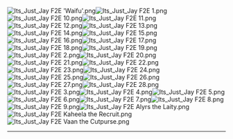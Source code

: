 ![Its_Just_Jay F2E 'Waifu'.png](https://raw.githubusercontent.com/Klokinator/FE-Repo/main/Portrait%20Repository/Spriting%20Community%20OC's%20(Grouped%20by%20Artist)/Its_Just_Jay/Its_Just_Jay%20F2E%20'Waifu'.png "Its_Just_Jay F2E 'Waifu'.png")![Its_Just_Jay F2E 1.png](https://raw.githubusercontent.com/Klokinator/FE-Repo/main/Portrait%20Repository/Spriting%20Community%20OC's%20(Grouped%20by%20Artist)/Its_Just_Jay/Its_Just_Jay%20F2E%201.png "Its_Just_Jay F2E 1.png")![Its_Just_Jay F2E 10.png](https://raw.githubusercontent.com/Klokinator/FE-Repo/main/Portrait%20Repository/Spriting%20Community%20OC's%20(Grouped%20by%20Artist)/Its_Just_Jay/Its_Just_Jay%20F2E%2010.png "Its_Just_Jay F2E 10.png")![Its_Just_Jay F2E 11.png](https://raw.githubusercontent.com/Klokinator/FE-Repo/main/Portrait%20Repository/Spriting%20Community%20OC's%20(Grouped%20by%20Artist)/Its_Just_Jay/Its_Just_Jay%20F2E%2011.png "Its_Just_Jay F2E 11.png")![Its_Just_Jay F2E 12.png](https://raw.githubusercontent.com/Klokinator/FE-Repo/main/Portrait%20Repository/Spriting%20Community%20OC's%20(Grouped%20by%20Artist)/Its_Just_Jay/Its_Just_Jay%20F2E%2012.png "Its_Just_Jay F2E 12.png")![Its_Just_Jay F2E 13.png](https://raw.githubusercontent.com/Klokinator/FE-Repo/main/Portrait%20Repository/Spriting%20Community%20OC's%20(Grouped%20by%20Artist)/Its_Just_Jay/Its_Just_Jay%20F2E%2013.png "Its_Just_Jay F2E 13.png")![Its_Just_Jay F2E 14.png](https://raw.githubusercontent.com/Klokinator/FE-Repo/main/Portrait%20Repository/Spriting%20Community%20OC's%20(Grouped%20by%20Artist)/Its_Just_Jay/Its_Just_Jay%20F2E%2014.png "Its_Just_Jay F2E 14.png")![Its_Just_Jay F2E 15.png](https://raw.githubusercontent.com/Klokinator/FE-Repo/main/Portrait%20Repository/Spriting%20Community%20OC's%20(Grouped%20by%20Artist)/Its_Just_Jay/Its_Just_Jay%20F2E%2015.png "Its_Just_Jay F2E 15.png")![Its_Just_Jay F2E 16.png](https://raw.githubusercontent.com/Klokinator/FE-Repo/main/Portrait%20Repository/Spriting%20Community%20OC's%20(Grouped%20by%20Artist)/Its_Just_Jay/Its_Just_Jay%20F2E%2016.png "Its_Just_Jay F2E 16.png")![Its_Just_Jay F2E 17.png](https://raw.githubusercontent.com/Klokinator/FE-Repo/main/Portrait%20Repository/Spriting%20Community%20OC's%20(Grouped%20by%20Artist)/Its_Just_Jay/Its_Just_Jay%20F2E%2017.png "Its_Just_Jay F2E 17.png")![Its_Just_Jay F2E 18.png](https://raw.githubusercontent.com/Klokinator/FE-Repo/main/Portrait%20Repository/Spriting%20Community%20OC's%20(Grouped%20by%20Artist)/Its_Just_Jay/Its_Just_Jay%20F2E%2018.png "Its_Just_Jay F2E 18.png")![Its_Just_Jay F2E 19.png](https://raw.githubusercontent.com/Klokinator/FE-Repo/main/Portrait%20Repository/Spriting%20Community%20OC's%20(Grouped%20by%20Artist)/Its_Just_Jay/Its_Just_Jay%20F2E%2019.png "Its_Just_Jay F2E 19.png")![Its_Just_Jay F2E 2.png](https://raw.githubusercontent.com/Klokinator/FE-Repo/main/Portrait%20Repository/Spriting%20Community%20OC's%20(Grouped%20by%20Artist)/Its_Just_Jay/Its_Just_Jay%20F2E%202.png "Its_Just_Jay F2E 2.png")![Its_Just_Jay F2E 20.png](https://raw.githubusercontent.com/Klokinator/FE-Repo/main/Portrait%20Repository/Spriting%20Community%20OC's%20(Grouped%20by%20Artist)/Its_Just_Jay/Its_Just_Jay%20F2E%2020.png "Its_Just_Jay F2E 20.png")![Its_Just_Jay F2E 21.png](https://raw.githubusercontent.com/Klokinator/FE-Repo/main/Portrait%20Repository/Spriting%20Community%20OC's%20(Grouped%20by%20Artist)/Its_Just_Jay/Its_Just_Jay%20F2E%2021.png "Its_Just_Jay F2E 21.png")![Its_Just_Jay F2E 22.png](https://raw.githubusercontent.com/Klokinator/FE-Repo/main/Portrait%20Repository/Spriting%20Community%20OC's%20(Grouped%20by%20Artist)/Its_Just_Jay/Its_Just_Jay%20F2E%2022.png "Its_Just_Jay F2E 22.png")![Its_Just_Jay F2E 23.png](https://raw.githubusercontent.com/Klokinator/FE-Repo/main/Portrait%20Repository/Spriting%20Community%20OC's%20(Grouped%20by%20Artist)/Its_Just_Jay/Its_Just_Jay%20F2E%2023.png "Its_Just_Jay F2E 23.png")![Its_Just_Jay F2E 24.png](https://raw.githubusercontent.com/Klokinator/FE-Repo/main/Portrait%20Repository/Spriting%20Community%20OC's%20(Grouped%20by%20Artist)/Its_Just_Jay/Its_Just_Jay%20F2E%2024.png "Its_Just_Jay F2E 24.png")![Its_Just_Jay F2E 25.png](https://raw.githubusercontent.com/Klokinator/FE-Repo/main/Portrait%20Repository/Spriting%20Community%20OC's%20(Grouped%20by%20Artist)/Its_Just_Jay/Its_Just_Jay%20F2E%2025.png "Its_Just_Jay F2E 25.png")![Its_Just_Jay F2E 26.png](https://raw.githubusercontent.com/Klokinator/FE-Repo/main/Portrait%20Repository/Spriting%20Community%20OC's%20(Grouped%20by%20Artist)/Its_Just_Jay/Its_Just_Jay%20F2E%2026.png "Its_Just_Jay F2E 26.png")![Its_Just_Jay F2E 27.png](https://raw.githubusercontent.com/Klokinator/FE-Repo/main/Portrait%20Repository/Spriting%20Community%20OC's%20(Grouped%20by%20Artist)/Its_Just_Jay/Its_Just_Jay%20F2E%2027.png "Its_Just_Jay F2E 27.png")![Its_Just_Jay F2E 28.png](https://raw.githubusercontent.com/Klokinator/FE-Repo/main/Portrait%20Repository/Spriting%20Community%20OC's%20(Grouped%20by%20Artist)/Its_Just_Jay/Its_Just_Jay%20F2E%2028.png "Its_Just_Jay F2E 28.png")![Its_Just_Jay F2E 3.png](https://raw.githubusercontent.com/Klokinator/FE-Repo/main/Portrait%20Repository/Spriting%20Community%20OC's%20(Grouped%20by%20Artist)/Its_Just_Jay/Its_Just_Jay%20F2E%203.png "Its_Just_Jay F2E 3.png")![Its_Just_Jay F2E 4.png](https://raw.githubusercontent.com/Klokinator/FE-Repo/main/Portrait%20Repository/Spriting%20Community%20OC's%20(Grouped%20by%20Artist)/Its_Just_Jay/Its_Just_Jay%20F2E%204.png "Its_Just_Jay F2E 4.png")![Its_Just_Jay F2E 5.png](https://raw.githubusercontent.com/Klokinator/FE-Repo/main/Portrait%20Repository/Spriting%20Community%20OC's%20(Grouped%20by%20Artist)/Its_Just_Jay/Its_Just_Jay%20F2E%205.png "Its_Just_Jay F2E 5.png")![Its_Just_Jay F2E 6.png](https://raw.githubusercontent.com/Klokinator/FE-Repo/main/Portrait%20Repository/Spriting%20Community%20OC's%20(Grouped%20by%20Artist)/Its_Just_Jay/Its_Just_Jay%20F2E%206.png "Its_Just_Jay F2E 6.png")![Its_Just_Jay F2E 7.png](https://raw.githubusercontent.com/Klokinator/FE-Repo/main/Portrait%20Repository/Spriting%20Community%20OC's%20(Grouped%20by%20Artist)/Its_Just_Jay/Its_Just_Jay%20F2E%207.png "Its_Just_Jay F2E 7.png")![Its_Just_Jay F2E 8.png](https://raw.githubusercontent.com/Klokinator/FE-Repo/main/Portrait%20Repository/Spriting%20Community%20OC's%20(Grouped%20by%20Artist)/Its_Just_Jay/Its_Just_Jay%20F2E%208.png "Its_Just_Jay F2E 8.png")![Its_Just_Jay F2E 9.png](https://raw.githubusercontent.com/Klokinator/FE-Repo/main/Portrait%20Repository/Spriting%20Community%20OC's%20(Grouped%20by%20Artist)/Its_Just_Jay/Its_Just_Jay%20F2E%209.png "Its_Just_Jay F2E 9.png")![Its_Just_Jay F2E Alyrs the Laity.png](https://raw.githubusercontent.com/Klokinator/FE-Repo/main/Portrait%20Repository/Spriting%20Community%20OC's%20(Grouped%20by%20Artist)/Its_Just_Jay/Its_Just_Jay%20F2E%20Alyrs%20the%20Laity.png "Its_Just_Jay F2E Alyrs the Laity.png")![Its_Just_Jay F2E Kaheela the Recruit.png](https://raw.githubusercontent.com/Klokinator/FE-Repo/main/Portrait%20Repository/Spriting%20Community%20OC's%20(Grouped%20by%20Artist)/Its_Just_Jay/Its_Just_Jay%20F2E%20Kaheela%20the%20Recruit.png "Its_Just_Jay F2E Kaheela the Recruit.png")![Its_Just_Jay F2E Vaan the Cutpurse.png](https://raw.githubusercontent.com/Klokinator/FE-Repo/main/Portrait%20Repository/Spriting%20Community%20OC's%20(Grouped%20by%20Artist)/Its_Just_Jay/Its_Just_Jay%20F2E%20Vaan%20the%20Cutpurse.png "Its_Just_Jay F2E Vaan the Cutpurse.png")



----

